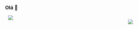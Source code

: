 ### Olá 👋

<a style="margin-left: 2%; position: relative" href="https://github-readme-stats.vercel.app">
    <img src="https://github-readme-stats.vercel.app/api/top-langs/?username=perigorvladimir&layout=compact"/>
</a>
<p style="display: flex; float: right; padding-right: 17%; position:relative">
  <a href="https://skillicons.dev">
    <img src="https://skillicons.dev/icons?i=java,spring,ts,vue,postgres,gitlab&perline=2&theme=light" />
  </a>
</p>

